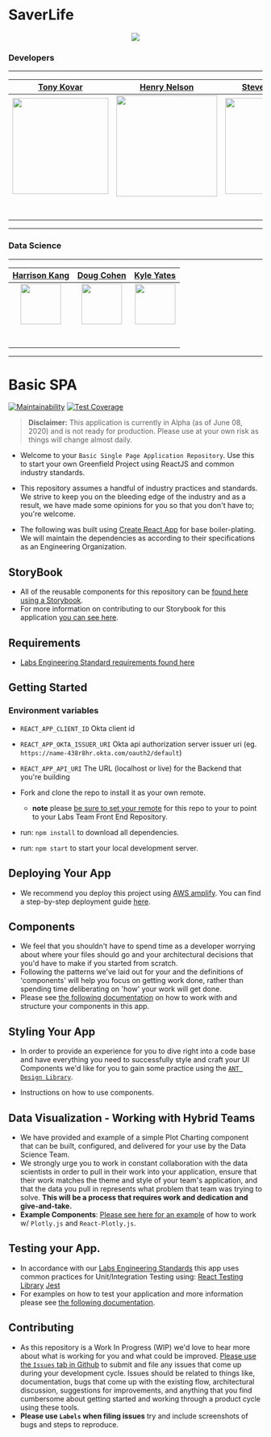 # SaverLife
<p align="center">
<img src="https://www.saverlife.org/assets/logo-saverlife-a4b213a1d9e8e51559d7f70d9f479f1473f536e12c8c4543654d5b3964004b0f.svg">
</p>

### Developers
---
|                                           [Tony Kovar](https://github.com/tonyrkovar)                    |                                           [Henry Nelson](https://github.com/HNelson98)                   |                                           [Steven Spencer](https://github.com/SSWSpencer)                   |                                           [Jesus C Guerrero](https://github.com/JesusCGuerrero)                   |                                           [Michael Bidnyk](https://github.com/mbidnyk1)                   |                                           [Julia Vu](https://github.com/j721)                   |                                           [Kenzie Morlock](https://github.com/kwmorlock)                   |  
| :-------------------------------------------------------------------------------------------------------------------------------------: | :--------------------------------------------------------------------------------------------------------------------: | :-------------------------------------------------------------------------------------------------------------------------------------------------: | :------------------------------------------------------------------------------------------------------------------------------------: | :--------------------------------------------------------------------------------------------------------------------------------------------------: | :----------------------------------------------------------------------------------------------------------------------------------------------------------------------------------------------------------------------------: |   :------------------------------------------------------------------------------------------------------------------------------------: |       
|      [<img src="https://avatars3.githubusercontent.com/u/51797801?s=400&u=7de24b153f1bcf5d9f253f16cbcca68f685099f0&v=4" width = "190" />](https://github.com/tonyrkovar)       |  [<img src="https://avatars3.githubusercontent.com/u/60790820?s=400&u=2a492647b90f658c974f47294eb62ec98ecb1d0b&v=4" width = "200" />](https://github.com/HNelson98)  | [<img src="https://avatars2.githubusercontent.com/u/60934388?s=400&u=b83dfea8d2190a619e7738cc59a4be71e8dde73a&v=4" width = "190" />](https://github.com/SSWSpencer) |      [<img src="https://avatars1.githubusercontent.com/u/59346688?s=400&u=37c8ee7455c826d0138689b075732f43747123e1&v=4" width = "190" />](https://github.com/JesusCGuerrero)       | [<img src="https://avatars1.githubusercontent.com/u/59625518?s=400&u=1630ef95b0eaf2993a4a91f57e6a11ed5e93d948&v=4" width = "190" />](https://github.com/mbidnyk1) | [<img src="https://avatars2.githubusercontent.com/u/59487757?s=400&u=6a24d195d20e4129f2ae24a3100c36eecdd74a94&v=4" width = "190" />](https://github.com/j721) | [<img src="https://avatars2.githubusercontent.com/u/60933227?s=400&u=f59ad5c61c259364c66bac0a68407b138024c357&v=4" width = "190" />](https://github.com/kwmorlock) |
|                       [<img src="https://github.com/favicon.ico" width="15"> ](https://github.com/tonyrkovar)                       |                  [<img src="https://github.com/favicon.ico" width="15"> ](https://github.com/HNelson98)                   |                                [<img src="https://github.com/favicon.ico" width="15"> ](https://github.com/SSWSpencer)                                |                        [<img src="https://github.com/favicon.ico" width="15"> ](https://github.com/JesusCGuerrero)                         |                                 [<img src="https://github.com/favicon.ico" width="15"> ](https://github.com/mbidnyk1)                                 |                                                                  [<img src="https://github.com/favicon.ico" width="15"> ](https://github.com/j721)                                                                   |                  [<img src="https://github.com/favicon.ico" width="15"> ](https://github.com/kwmorlock)                   |
| [ <img src="https://static.licdn.com/sc/h/al2o9zrvru7aqj8e1x2rzsrca" width="15"> ](https://www.linkedin.com/in/tonyrkovar/) | [ <img src="https://static.licdn.com/sc/h/al2o9zrvru7aqj8e1x2rzsrca" width="15"> ](https://www.linkedin.com/in/henry-nelson-1b25441a4/) |             [ <img src="https://static.licdn.com/sc/h/al2o9zrvru7aqj8e1x2rzsrca" width="15"> ](https://www.linkedin.com/in/steven-sw-spencer/)              | [ <img src="https://static.licdn.com/sc/h/al2o9zrvru7aqj8e1x2rzsrca" width="15"> ](https://www.linkedin.com/in/jesuscguerrero/) |                    [ <img src="https://static.licdn.com/sc/h/al2o9zrvru7aqj8e1x2rzsrca" width="15"> ](https://www.linkedin.com/in/michael-bidnyk/)                     |                                                [ <img src="https://static.licdn.com/sc/h/al2o9zrvru7aqj8e1x2rzsrca" width="15"> ](https://www.linkedin.com/in/julia-vu-webdev/)                                                 |                                                [ <img src="https://static.licdn.com/sc/h/al2o9zrvru7aqj8e1x2rzsrca" width="15"> ](https://www.linkedin.com/in/kwmorlock/)    |                                             

---
### Data Science
---
|                                           [Harrison Kang](https://github.com/HKang42)                    |                                           [Doug Cohen](https://github.com/dougscohen)                   |                                           [Kyle Yates](https://github.com/KyleTy1er)                   |                                                    
| :-------------------------------------------------------------------------------------------------------------------------------------: | :--------------------------------------------------------------------------------------------------------------------: | :-------------------------------------------------------------------------------------------------------------------------------------------------: |     
|      [<img src="https://avatars1.githubusercontent.com/u/60892706?s=400&u=9073df1aca64fdc8b216ab84b234de8ee437ec4e&v=4" width = "80" />](https://github.com/HKang42)       |  [<img src="https://avatars1.githubusercontent.com/u/60849521?s=400&u=1c0422c701fc566ecd9edcea912801a88f1ce720&v=4" width = "80" />](https://github.com/dougscohen)  | [<img src="https://avatars0.githubusercontent.com/u/53956594?s=400&u=c75a90473ca33926d32e1bca8fb1746020e3ab23&v=4" width = "80" />](https://github.com/KyleTy1er) |      
|                       [<img src="https://github.com/favicon.ico" width="15"> ](https://github.com/HKang42)                       |                  [<img src="https://github.com/favicon.ico" width="15"> ](https://github.com/dougscohen)                   |                                [<img src="https://github.com/favicon.ico" width="15"> ](https://github.com/KyleTy1er)                                |                        
| [ <img src="https://static.licdn.com/sc/h/al2o9zrvru7aqj8e1x2rzsrca" width="15"> ](https://www.linkedin.com/in/harrison-kang/) | [ <img src="https://static.licdn.com/sc/h/al2o9zrvru7aqj8e1x2rzsrca" width="15"> ](https://www.linkedin.com/in/dougcohen3/) |             [ <img src="https://static.licdn.com/sc/h/al2o9zrvru7aqj8e1x2rzsrca" width="15"> ](https://www.linkedin.com/in/ky1e-ty1er/)              |                                                 
---

# Basic SPA

[![Maintainability](https://api.codeclimate.com/v1/badges/5e37932c610a83213715/maintainability)](https://codeclimate.com/github/Lambda-School-Labs/labs-spa-starter/maintainability) [![Test Coverage](https://api.codeclimate.com/v1/badges/5e37932c610a83213715/test_coverage)](https://codeclimate.com/github/Lambda-School-Labs/labs-spa-starter/test_coverage)

> **Disclaimer:** This application is currently in Alpha (as of June 08, 2020) and is not ready for production. Please use at your own risk as things will change almost daily.

- Welcome to your `Basic Single Page Application Repository`. Use this to start your own Greenfield Project using ReactJS and common industry standards.

- This repository assumes a handful of industry practices and standards. We strive to keep you on the bleeding edge of the industry and as a result, we have made some opinions for you so that you don't have to; you're welcome.

- The following was built using [Create React App](https://reactjs.org/docs/create-a-new-react-app.html) for base boiler-plating. We will maintain the dependencies as according to their specifications as an Engineering Organization.

## StoryBook

- All of the reusable components for this repository can be [found here using a Storybook](https://lambda-school-labs.github.io/labs-spa-starter/?path=/story/form-button--basic-usage).
- For more information on contributing to our Storybook for this application [you can see here](./src/stories/README.md).

## Requirements

- [Labs Engineering Standard requirements found here](https://labs.lambdaschool.com/topics/node-js/)

## Getting Started

### Environment variables

- `REACT_APP_CLIENT_ID` Okta client id
- `REACT_APP_OKTA_ISSUER_URI` Okta api authorization server issuer uri (eg. `https://name-438r8hr.okta.com/oauth2/default`)
- `REACT_APP_API_URI` The URL (localhost or live) for the Backend that you're building

- Fork and clone the repo to install it as your own remote.
  - **note** please [be sure to set your remote](https://help.github.jp/enterprise/2.11/user/articles/changing-a-remote-s-url/) for this repo to your to point to your Labs Team Front End Repository.
- run: `npm install` to download all dependencies.
- run: `npm start` to start your local development server.

## Deploying Your App

- We recommend you deploy this project using [AWS amplify](https://aws.amazon.com/amplify/). You can find a step-by-step deployment guide [here](./DEPLOYMENT_GUIDE.md).

## Components

- We feel that you shouldn't have to spend time as a developer worrying about where your files should go and your architectural decisions that you'd have to make if you started from scratch.
- Following the patterns we've laid out for your and the definitions of 'components' will help you focus on getting work done, rather than spending time deliberating on 'how' your work will get done.
- Please see [the following documentation](./src/components/README.md) on how to work with and structure your components in this app.

## Styling Your App

- In order to provide an experience for you to dive right into a code base and have everything you need to successfully style and craft your UI Components we'd like for you to gain some practice using the [`ANT Design Library`](https://ant.design/).

- Instructions on how to use components.

## Data Visualization - Working with Hybrid Teams

- We have provided and example of a simple Plot Charting component that can be built, configured, and delivered for your use by the Data Science Team.
- We strongly urge you to work in constant collaboration with the data scientists in order to pull in their work into your application, ensure that their work matches the theme and style of your team's application, and that the data you pull in represents what problem that team was trying to solve. **This will be a process that requires work and dedication and give-and-take.**
- **Example Components**: [Please see here for an example](./src/components/pages/ExampleDataViz/README.md) of how to work w/ `Plotly.js` and `React-Plotly.js`.

## Testing your App.

- In accordance with our [Labs Engineering Standards](https://labs.lambdaschool.com/) this app uses common practices for Unit/Integration Testing using:
  [React Testing Library](https://github.com/testing-library/react-testing-library)
  [Jest](https://jestjs.io/)
- For examples on how to test your application and more information please see [the following documentation](./src/__tests__/README.md).

## Contributing

- As this repository is a Work In Progress (WIP) we'd love to hear more about what is working for you and what could be improved. [Please use the `Issues` tab in Github](https://github.com/Lambda-School-Labs/labs-spa-starter/issues) to submit and file any issues that come up during your development cycle. Issues should be related to things like, documentation, bugs that come up with the existing flow, architectural discussion, suggestions for improvements, and anything that you find cumbersome about getting started and working through a product cycle using these tools.
- **Please use `Labels` when filing issues** try and include screenshots of bugs and steps to reproduce.
